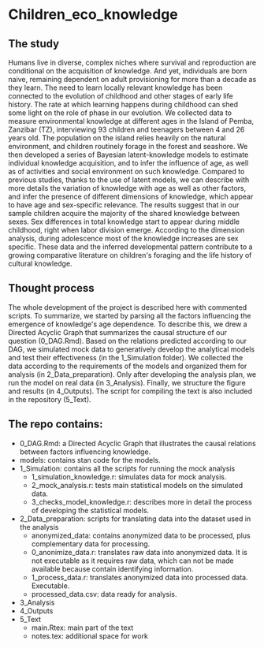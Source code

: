 # Children_eco_knowledge

## The study
Humans live in diverse, complex niches where survival and reproduction are conditional on the acquisition of knowledge. And yet, individuals are born naive, remaining dependent on adult provisioning for more than a decade as they learn. The need to learn locally relevant knowledge has been connected to the evolution of childhood and other stages of early life history. The rate at which learning happens during childhood can shed some light on the role of phase in our evolution. We collected data to measure environmental knowledge at different ages in the Island of Pemba, Zanzibar (TZ), interviewing 93 children and teenagers between 4 and 26 years old. The population on the island relies heavily on the natural environment, and children routinely forage in the forest and seashore. We then developed a series of Bayesian latent-knowledge models to estimate individual knowledge acquisition, and to infer the influence of age, as well as of activities and social environment on such knowledge. Compared to previous studies, thanks to the use of latent models, we can describe with more details the variation of knowledge with age as well as other factors, and infer the presence of different dimensions of knowledge, which appear to have age and sex-specific relevance. The results suggest that in our sample children acquire the majority of the shared knowledge between sexes. Sex differences in total knowledge start to appear during middle childhood, right when labor division emerge. According to the dimension analysis, during adolescence most of the knowledge increases are sex specific. These data and the inferred developmental pattern contribute to a growing comparative literature on children's foraging and the life history of cultural knowledge.

## Thought process
The whole development of the project is described here with commented scripts. To summarize, we started by parsing all the factors influencing the emergence of knowledge's age dependence. To describe this, we drew a Directed Acyclic Graph that summarizes the causal structure of our question (0\_DAG.Rmd). Based on the relations predicted according to our DAG, we simulated mock data to generatively develop the analytical models and test their effectiveness (in the 1\_Simulation folder). We collected the data according to the requirements of the models and organized them for analysis (in 2\_Data\_preparation). Only after developing the analysis plan, we run the model on real data (in 3\_Analysis). Finally, we structure the figure and results (in 4\_Outputs). The script for compiling the text is also included in the repository (5\_Text).


## The repo contains:
- 0_DAG.Rmd: a Directed Acyclic Graph that illustrates the causal relations between factors influencing knowledge. 
- models: contains stan code for the models.
- 1\_Simulation: contains all the scripts for running the mock analysis  
	- 1\_simulation\_knowledge.r: simulates data for mock analysis.
	- 2\_mock\_analysis.r: tests main statistical models on the simulated data.
	- 3\_checks\_model\_knowledge.r: describes more in detail the process of developing the statistical models.
- 2\_Data\_preparation: scripts for translating data into the dataset used in the analysis
	- anonymized_data: contains anonymized data to be processed, plus complementary data for processing.
	- 0\_anonimize\_data.r: translates raw data into anonymized data. It is not executable as it requires raw data, which can not be made available because contain identifying information.
	- 1\_process\_data.r: translates anonymized data into processed data. Executable.
	- processed_data.csv: data ready for analysis.
- 3\_Analysis
- 4\_Outputs
- 5\_Text
	- main.Rtex: main part of the text
	- notes.tex: additional space for work

